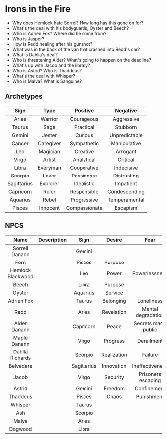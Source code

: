 # Irons in the Fire

- Why does Hemlock hate Sorrel? How long has this gone on for?
- What's the deal with his bodyguards, Oyster and Beech?
- Who is Adrien Fox? Where did he come from?
- Who is Jasper?
- How is Redd healing after his gunshot?
- What was in the back of the van that crashed into Redd's car?
- What is Dahlia's deal?
- Who is threatening Alder? What's going to happen on the deadline?
- What's up with Jacob and the library?
- Who is Astrid? Who is Thaddeus?
- What's the deal with Whisper?
- Who is Malva? What is Sanguine?

## Archetypes
| Sign | Type | Positive | Negative |
|:---:|:---:|:---:|:---:|
| Aries | Warrior | Courageous | Aggressive |
| Taurus | Sage | Practical | Stubborn |
| Gemini | Jester | Curious | Unpredictable |
| Cancer | Caregiver | Sympathetic | Manipulative |
| Leo | Magician | Creative | Arrogant |
| Virgo | Artist | Analytical | Critical |
| Libra | Everyman | Cooperative | Indecisive |
| Scorpio | Lover | Passionate | Distrusting |
| Sagittarius | Explorer | Idealistic | Impatient |
| Capricorn | Ruler | Responsible | Condescending |
| Aquarius | Rebel | Progressive | Temperamental |
| Pisces | Innocent | Compassionate | Escapism |

## NPCS
| Name | Description | Sign | Desire | Fear |
|:---:|:--- |:---:|:---:|:---:|
| Sorrell Danann |  | Gemini |  |  |
| Fern |  | Pisces | Purpose |  |
| Hemlock Blackwood |  | Leo | Power | Powerlessness |
| Beech |  | Libra | Purpose |  |
| Oyster |  | Aquarius | Service |  |
| Adrien Fox |  | Taurus | Belonging | Loneliness |
| Redd |  | Aries | Revelation | Mental degradation |
| Alder Danann |  | Capricorn | Peace | Secrets made public |
| Maple Danann |  | Virgo | Progress | Derailment |
| Dahlia Richards |  | Scorpio | Realization | Failure |
| Belvedere |  | Sagittarius | Innovation | Ineffectiveness |
| Jacob |  | Virgo | Security | Prisoners escaping |
| Astrid |  | Gemini | Freedom | Confinement |
| Thaddeus |  | Pisces | Chaos | Punishment |
| Whisper |  | Taurus |  |  |
| Ash |  | Scorpio |  |  |
| Malva |  | Aries |  |  |
| Dogwood |  | Libra |  |  |
